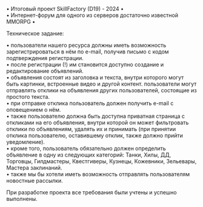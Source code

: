 • Итоговый проект SkillFactory (D19) - 2024 •
<br/>• Интернет-форум для одного из серверов достаточно известной MMORPG •

Техническое задание: 

• пользователи нашего ресурса должны иметь возможность зарегистрироваться в нём по e-mail, получив письмо с кодом подтверждения регистрации.  
• после регистрации (!) им становится доступно создание и редактирование объявлений.
<br/>• объявления состоят из заголовка и текста, внутри которого могут быть картинки, встроенные видео и другой контент. пользователи могут отправлять отклики на объявления других пользователей, состоящие из простого текста.
<br/>• при отправке отклика пользователь должен получить e-mail с оповещением о нём.
<br/>• также пользователю должна быть доступна приватная страница с откликами на его объявления, внутри которой он может фильтровать отклики по объявлениям, удалять их и принимать (при принятии отклика пользователю, оставившему отклик, также должно прийти уведомление).
<br/>• кроме того, пользователь обязательно должен определить объявление в одну из следующих категорий: Танки, Хилы, ДД, Торговцы, Гилдмастеры, Квестгиверы, Кузнецы, Кожевники, Зельевары, Мастера заклинаний.
<br/>• также мы бы хотели иметь возможность отправлять пользователям новостные рассылки.

При разработке проекта все требования были учтены и успешно выполнены.

